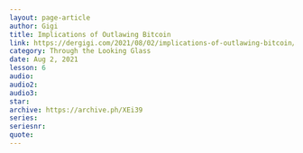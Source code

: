```yaml
---
layout: page-article
author: Gigi
title: Implications of Outlawing Bitcoin
link: https://dergigi.com/2021/08/02/implications-of-outlawing-bitcoin/
category: Through the Looking Glass
date: Aug 2, 2021
lesson: 6
audio: 
audio2: 
audio3: 
star: 
archive: https://archive.ph/XEi39
series: 
seriesnr: 
quote: 
---
```

